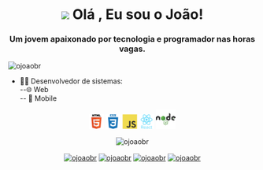 <h1 align="center"><img src="https://raw.githubusercontent.com/kaueMarques/kaueMarques/master/hi.gif" width="30px"> Olá , Eu sou o João!</h1>
<h3 align="center">Um jovem apaixonado por tecnologia e programador nas horas vagas.</h3>
<p align="left"> <img src="https://komarev.com/ghpvc/?username=ojoaobr" alt="ojoaobr" /></p>

- 👨‍💻 Desenvolvedor de sistemas: <br/>
--🌐 Web <br/>
-- 📱 Mobile

<p align="center">
<img src="https://raw.githubusercontent.com/devicons/devicon/master/icons/html5/html5-original-wordmark.svg" alt="html5"  width="30" height="30"/>
<img src="https://raw.githubusercontent.com/devicons/devicon/master/icons/css3/css3-plain-wordmark.svg" alt="css3"  width="30" height="30"/>
<img src="https://raw.githubusercontent.com/devicons/devicon/master/icons/javascript/javascript-original.svg" alt="javascript" width="30" height="30"/>
<img src="https://raw.githubusercontent.com/devicons/devicon/master/icons/react/react-original-wordmark.svg" alt="react" width="30" height="30"/>
<img src="https://raw.githubusercontent.com/devicons/devicon/master/icons/nodejs/nodejs-original-wordmark.svg" alt="nodejs" width="40" height="40"/></p><p align="center">
<p align="center">
<img src="https://github-readme-stats.vercel.app/api?username=ojoaobr&show_icons=true&theme=midnight-purple&locale=pt-br&hide_border" alt="ojoaobr"/> 
</p>

<p align="center">
<a href="https://github.com/ojoaobr" target="blank"><img align="center" src="https://cdn.jsdelivr.net/npm/simple-icons@3.0.1/icons/github.svg" alt="ojoaobr" height="20" width="20" /></a>
<a href="https://www.linkedin.com/in/ojoaobr/" target="blank"><img align="center" src="https://cdn.jsdelivr.net/npm/simple-icons@3.0.1/icons/linkedin.svg" alt="ojoaobr" height="20" width="20" /></a>
<a href="mailto:joaopedroaf03@gmail.com" target="blank"><img align="center" src="https://cdn.jsdelivr.net/npm/simple-icons@3.0.1/icons/gmail.svg" alt="ojoaobr" height="20" width="20" /></a>
<a href="https://www.instagram.com/ojoaobr/" target="blank"><img align="center" src="https://cdn.jsdelivr.net/npm/simple-icons@3.0.1/icons/instagram.svg" alt="ojoaobr" height="20" width="20" /></a>
</p>

<!--
**ojoaobr/ojoaobr** is a ✨ _special_ ✨ repository because its `README.md` (this file) appears on your GitHub profile.

Here are some ideas to get you started:

- 🔭 I’m currently working on ...
- 🌱 I’m currently learning ...
- 👯 I’m looking to collaborate on ...
- 🤔 I’m looking for help with ...
- 💬 Ask me about ...
- 📫 How to reach me: ...
- 😄 Pronouns: ...
- ⚡ Fun fact: ...
-->
